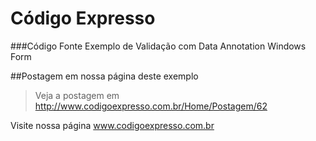 ﻿# Código Expresso 

###Código Fonte Exemplo de Validação com Data Annotation Windows Form

##Postagem em nossa página deste exemplo
>Veja a postagem em http://www.codigoexpresso.com.br/Home/Postagem/62         

Visite nossa página www.codigoexpresso.com.br
